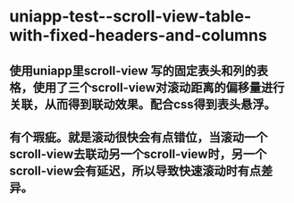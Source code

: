 # uniapp-test--scroll-view-table-with-fixed-headers-and-columns
## 使用uniapp里scroll-view 写的固定表头和列的表格，使用了三个scroll-view对滚动距离的偏移量进行关联，从而得到联动效果。配合css得到表头悬浮。
## 有个瑕疵。就是滚动很快会有点错位，当滚动一个scroll-view去联动另一个scroll-view时，另一个scroll-view会有延迟，所以导致快速滚动时有点差异。
